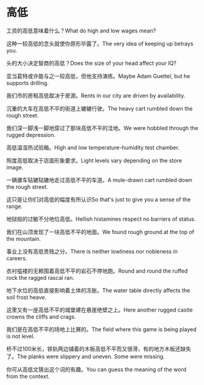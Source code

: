 # 高低

<p><span class="chinese">工资的高低意味着什么？</span><span class="english">What do high and low wages mean?</span></p>

<p><span class="chinese">这种一较高低的念头就使你原形毕露了。</span><span class="english">The very idea of keeping up betrays you.</span></p>

<p><span class="chinese">头的大小决定智商的高低？</span><span class="english">Does the size of your head affect your IQ?</span></p>

<p><span class="chinese">亚当葛特或许能与之一较高低，但他支持演练。</span><span class="english">Maybe Adam Guettel, but he supports drilling.</span></p>

<p><span class="chinese">我们市的房租高低取决于房源。</span><span class="english">Rents in our city are driven by availability.</span></p>

<p><span class="chinese">沉重的大车在高低不平的街道上辘辘行驶。</span><span class="english">The heavy cart rumbled down the rough street.</span></p>

<p><span class="chinese">我们深一脚浅一脚地穿过了那块高低不平的洼地。</span><span class="english">We were hobbled through the rugged depression.</span></p>

<p><span class="chinese">高低温湿热试验箱。</span><span class="english">High and low temperature-humidity test chamber.</span></p>

<p><span class="chinese">照度高低取决于店面形象要求。</span><span class="english">Light levels vary depending on the store image.</span></p>

<p><span class="chinese">一辆骡车轱辘轱辘地走过高低不平的车道。</span><span class="english">A mule-drawn cart rumbled down the rough street.</span></p>

<p><span class="chinese">这只是让你们对高低的幅度有所认识</span><span class="english">So that's just to give you a sense of the range.</span></p>

<p><span class="chinese">地狱般的过敏不分地位高低。</span><span class="english">Hellish histamines respect no barriers of status.</span></p>

<p><span class="chinese">我们在山顶发现了一块高低不平的地面。</span><span class="english">We found rough ground at the top of the mountain.</span></p>

<p><span class="chinese">事业上没有高低贵贱之分。</span><span class="english">There is neither lowliness nor nobleness in careers.</span></p>

<p><span class="chinese">衣衬褴褛的无赖围着高低不平的岩石不停地跑。</span><span class="english">Round and round the ruffed rock the ragged rascal ran.</span></p>

<p><span class="chinese">地下水位的高低直接影响着土体的冻胀。</span><span class="english">The water table directly affects the soil frost heave.</span></p>

<p><span class="chinese">这里又有一座高低不平的城堡建在悬崖绝壁之上。</span><span class="english">Here another rugged castle crowns the cliffs and crags.</span></p>

<p><span class="chinese">我们是在高低不平的场地上比赛的。</span><span class="english">The field where this game is being played is not level.</span></p>

<p><span class="chinese">桥不过100米长，铁轨两边铺着的木板高低不平而又很滑，有的地方木板还缺失了。</span><span class="english">The planks were slippery and uneven. Some were missing.</span></p>

<p><span class="chinese">你可从高低文猜出这个词的有趣。</span><span class="english">You can guess the meaning of the word from the context.</span></p>

